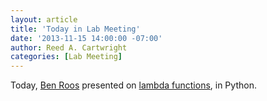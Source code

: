 ```yaml
---
layout: article
title: 'Today in Lab Meeting'
date: '2013-11-15 14:00:00 -07:00'
author: Reed A. Cartwright
categories: [Lab Meeting]
---
```


Today, [Ben Roos](/people/#ben-roos) presented on
[lambda functions](http://docs.python.org/3.3/tutorial/controlflow.html#lambda-expressions),
in Python.
